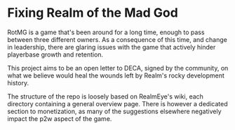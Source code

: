 # Fixing Realm of the Mad God

RotMG is a game that's been around for a long time, enough to pass between three different owners. As a consequence of this time, and change in leadership, there are glaring issues with the game that actively hinder playerbase growth and retention.

This project aims to be an open letter to DECA, signed by the community, on what we believe would heal the wounds left by Realm's rocky development history.

The structure of the repo is loosely based on RealmEye's wiki, each directory containing a general overview page. There is however a dedicated section to monetization, as many of the suggestions elsewhere negatively impact the p2w aspect of the game.